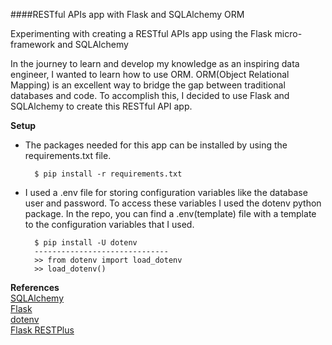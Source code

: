 ####RESTful APIs app with Flask and SQLAlchemy ORM

Experimenting with creating a RESTful APIs app 
using the Flask micro-framework and SQLAlchemy

In the journey to learn and develop my knowledge as an inspiring data engineer,
I wanted to learn how to use ORM. ORM(Object Relational Mapping) is an excellent way to bridge the gap between traditional databases and code.
To accomplish this, I decided to use Flask and SQLAlchemy
to create this RESTful API app. 

**Setup** <br>
* The packages needed for this app can be installed by using the requirements.txt file.<br>
         
        $ pip install -r requirements.txt
         
* I used a .env file for storing configuration variables like the database user and password.
To access these variables I used the dotenv python package.
In the repo, you can find a .env(template) file with a template to the configuration variables that I used.
    
        $ pip install -U dotenv
        ------------------------------
        >> from dotenv import load_dotenv
        >> load_dotenv()

**References** <br>
 [SQLAlchemy](https://www.sqlalchemy.org/) <br>
 [Flask](https://flask.palletsprojects.com/) <br>
 [dotenv](https://pypi.org/project/python-dotenv/) <br>
 [Flask RESTPlus](https://flask-restplus.readthedocs.io/)

